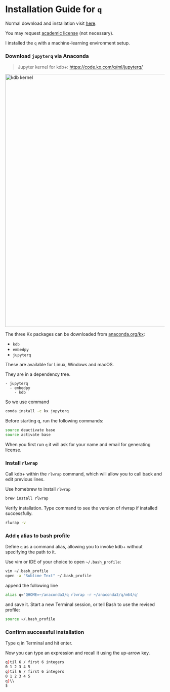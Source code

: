 # Installation Guide for `q`

Normal download and installation visit [here](https://kx.com/connect-with-us/download/).

You may request [academic license](https://kx.com/connect-with-us/kx-academic-program/) (not necessary).

I installed the `q` with a machine-learning environment setup.

### Download `jupyterq` via Anaconda

> Jupyter kernel for kdb+: https://code.kx.com/q/ml/jupyterq/

<img src="https://i.imgur.com/pUdS8dq.png" width=800 alt="kdb kernel" />

The three Kx packages can be downloaded from [anaconda.org/kx](https://anaconda.org/kx):

- `kdb`
- `embedpy`
- `jupyterq`

These are available for Linux, Windows and macOS.

They are in a dependency tree. 
```
- jupyterq
  - embedpy
    - kdb
```

So we use command
```bash
conda install -c kx jupyterq
```
Before starting q, run the following commands:
```bash
source deactivate base
source activate base
```

When you first run `q` it will ask for your name and email for generating license.


### Install `rlwrap`

Call kdb+ within the `rlwrap` command, which will allow you to call back and edit previous lines.

Use homebrew to install `rlwrap`
```bash
brew install rlwrap
```
Verify installation. Type command to see the version of rlwrap if installed successfully.
```bash
rlwrap -v
```

### Add `q` alias to bash profile

Define `q` as a command alias, allowing you to invoke kdb+ without specifying the path to it.

Use vim or IDE of your choice to open `~/.bash_profile`:
```bash
vim ~/.bash_profile
open -a "Sublime Text" ~/.bash_profile
```
append the following line
```bash
alias q='QHOME=~/anaconda3/q rlwrap -r ~/anaconda3/q/m64/q'
```

and save it. Start a new Terminal session, or tell Bash to use the revised profile:

```bash
source ~/.bash_profile
```

### Confirm successful installation
Type q in Terminal and hit enter. 

Now you can type an expression and recall it using the up-arrow key.

```bash
q)til 6 / first 6 integers
0 1 2 3 4 5
q)til 6 / first 6 integers
0 1 2 3 4 5
q)\\
$
```

